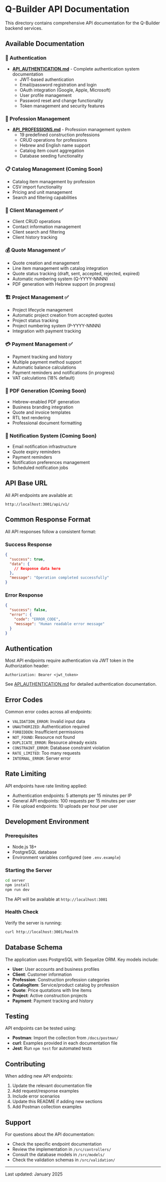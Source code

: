 # Q-Builder API Documentation

This directory contains comprehensive API documentation for the Q-Builder backend services.

## Available Documentation

### 🔐 Authentication
- **[API_AUTHENTICATION.md](./API_AUTHENTICATION.md)** - Complete authentication system documentation
  - JWT-based authentication
  - Email/password registration and login
  - OAuth integration (Google, Apple, Microsoft)
  - User profile management
  - Password reset and change functionality
  - Token management and security features

### 👷 Profession Management
- **[API_PROFESSIONS.md](./API_PROFESSIONS.md)** - Profession management system
  - 19 predefined construction professions
  - CRUD operations for professions
  - Hebrew and English name support
  - Catalog item count aggregation
  - Database seeding functionality

### 📋 Catalog Management (Coming Soon)
- Catalog item management by profession
- CSV import functionality
- Pricing and unit management
- Search and filtering capabilities

### 👥 Client Management ✅
- Client CRUD operations
- Contact information management
- Client search and filtering
- Client history tracking

### 💰 Quote Management ✅
- Quote creation and management
- Line item management with catalog integration
- Quote status tracking (draft, sent, accepted, rejected, expired)
- Automatic numbering system (Q-YYYY-NNNN)
- PDF generation with Hebrew support (in progress)

### 🏗️ Project Management ✅
- Project lifecycle management
- Automatic project creation from accepted quotes
- Project status tracking
- Project numbering system (P-YYYY-NNNN)
- Integration with payment tracking

### 💳 Payment Management ✅
- Payment tracking and history
- Multiple payment method support
- Automatic balance calculations
- Payment reminders and notifications (in progress)
- VAT calculations (18% default)

### 📄 PDF Generation (Coming Soon)
- Hebrew-enabled PDF generation
- Business branding integration
- Quote and invoice templates
- RTL text rendering
- Professional document formatting

### 📧 Notification System (Coming Soon)
- Email notification infrastructure
- Quote expiry reminders
- Payment reminders
- Notification preferences management
- Scheduled notification jobs

## API Base URL

All API endpoints are available at:
```
http://localhost:3001/api/v1/
```

## Common Response Format

All API responses follow a consistent format:

### Success Response
```json
{
  "success": true,
  "data": {
    // Response data here
  },
  "message": "Operation completed successfully"
}
```

### Error Response
```json
{
  "success": false,
  "error": {
    "code": "ERROR_CODE",
    "message": "Human readable error message"
  }
}
```

## Authentication

Most API endpoints require authentication via JWT token in the Authorization header:
```
Authorization: Bearer <jwt_token>
```

See [API_AUTHENTICATION.md](./API_AUTHENTICATION.md) for detailed authentication documentation.

## Error Codes

Common error codes across all endpoints:

- `VALIDATION_ERROR`: Invalid input data
- `UNAUTHORIZED`: Authentication required
- `FORBIDDEN`: Insufficient permissions
- `NOT_FOUND`: Resource not found
- `DUPLICATE_ERROR`: Resource already exists
- `CONSTRAINT_ERROR`: Database constraint violation
- `RATE_LIMITED`: Too many requests
- `INTERNAL_ERROR`: Server error

## Rate Limiting

API endpoints have rate limiting applied:
- Authentication endpoints: 5 attempts per 15 minutes per IP
- General API endpoints: 100 requests per 15 minutes per user
- File upload endpoints: 10 uploads per hour per user

## Development Environment

### Prerequisites
- Node.js 18+
- PostgreSQL database
- Environment variables configured (see `.env.example`)

### Starting the Server
```bash
cd server
npm install
npm run dev
```

The API will be available at `http://localhost:3001`

### Health Check
Verify the server is running:
```bash
curl http://localhost:3001/health
```

## Database Schema

The application uses PostgreSQL with Sequelize ORM. Key models include:

- **User**: User accounts and business profiles
- **Client**: Customer information
- **Profession**: Construction profession categories
- **CatalogItem**: Service/product catalog by profession
- **Quote**: Price quotations with line items
- **Project**: Active construction projects
- **Payment**: Payment tracking and history

## Testing

API endpoints can be tested using:
- **Postman**: Import the collection from `/docs/postman/`
- **curl**: Examples provided in each documentation file
- **Jest**: Run `npm test` for automated tests

## Contributing

When adding new API endpoints:
1. Update the relevant documentation file
2. Add request/response examples
3. Include error scenarios
4. Update this README if adding new sections
5. Add Postman collection examples

## Support

For questions about the API documentation:
- Check the specific endpoint documentation
- Review the implementation in `/src/controllers/`
- Consult the database models in `/src/models/`
- Check the validation schemas in `/src/validation/`

---

Last updated: January 2025